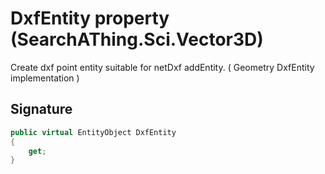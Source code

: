 # DxfEntity property (SearchAThing.Sci.Vector3D)
Create dxf point entity suitable for netDxf addEntity.
            ( Geometry DxfEntity implementation )

## Signature
```csharp
public virtual EntityObject DxfEntity
{
    get;
}
```
